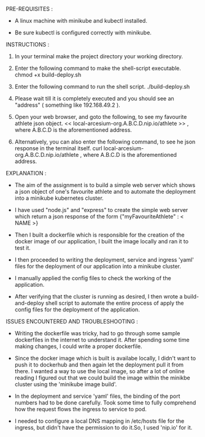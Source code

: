 PRE-REQUISITES :

- A linux machine with minikube and kubectl installed.

- Be sure kubectl is configured correctly with minikube.


INSTRUCTIONS :

1. In your terminal make the project directory your working directory.

2. Enter the following command to make the shell-script executable.
        chmod +x build-deploy.sh

3. Enter the following command to run the shell script.
        ./build-deploy.sh

4. Please wait till it is completely executed and you should see an "address" ( something like 192.168.49.2 ).

5. Open your web browser, and goto the following, to see my favourite athlete json object.
        <<  local-arcesium-org.A.B.C.D.nip.io/athlete  >> , where A.B.C.D is the aforementioned address.

6. Alternatively, you can also enter the following command, to see he json response in the terminal itself.
        curl local-arcesium-org.A.B.C.D.nip.io/athlete    , where A.B.C.D is the aforementioned address.


EXPLANATION :

- The aim of the assignment is to build a simple web server which shows a json object of one's favourite athlete and to automate the deployment
  into a minikube kubernetes cluster.

- I have used "node.js" and "express" to create the simple web server which return a json response of the form
  {"myFavouriteAthlete" : < NAME >}

- Then I built a dockerfile which is responsible for the creation of the docker image of our application, I built the image locally and ran it to test it.

- I then proceeded to writing the deployment, service and ingress 'yaml' files for the deployment of our application into a minikube cluster.

- I manually applied the config files to check the working of the application.

- After verifying that the cluster is running as desired, I then wrote a build-and-deploy shell script to automate the entire process of apply the config files
  for the deployment of the application.


ISSUES ENCOUNTERED AND TROUBLESHOOTING : 

- Writing the dockerfile was tricky, had to go through some sample dockerfiles in the internet to understand it. After spending some time making changes,
  I could write a proper dockerfile.

- Since the docker image which is built is availabe locally, I didn't want to push it to dockerhub and then again let the deployment pull it from there.
  I wanted a way to use the local image, so after a lot of online reading I figured out that we could build the image within the minikbe cluster using the 
  'minikube image build'.

- In the deployment and service 'yaml' files, the binding of the port numbers had to be done carefully. Took some time to fully comprehend how the request flows the ingress to service to pod.
  
- I needed to configure a local DNS mapping in /etc/hosts file for the ingress, but didn't have the permission to do it.So, I used 'nip.io' for it.
